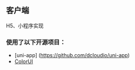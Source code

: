 ## 客户端
H5、小程序实现

### 使用了以下开源项目：

+ [uni-app]      (https://github.com/dcloudio/uni-app)
+ [ColorUI](https://github.com/weilanwl/ColorUI)
